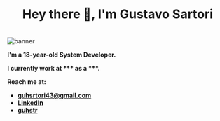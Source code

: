 <h1 align="center">Hey there 👋, I'm Gustavo Sartori</h1>

<br>

<img border="0" alt="banner" src="https://media.discordapp.net/attachments/898419247431159858/1385009087758073917/c1d71f9551a30854b7df5399a2ec2ceb-2-2.gif?ex=685481ba&is=6853303a&hm=dc9f970a7c007244822ff42de5e30037e6ebc3e7280a20f1f8ad3f22c606c79b&=&width=3076&height=1606">

<b>I'm a 18-year-old **System Developer**.

I currently work at *** as a ***.<b>

Reach me at:
- **guhsrtori43@gmail.com**  
- [LinkedIn](https://www.linkedin.com/in/gustavo-sartori7/)
- [guhstr](https://discord.com/users/783550664918827028)
